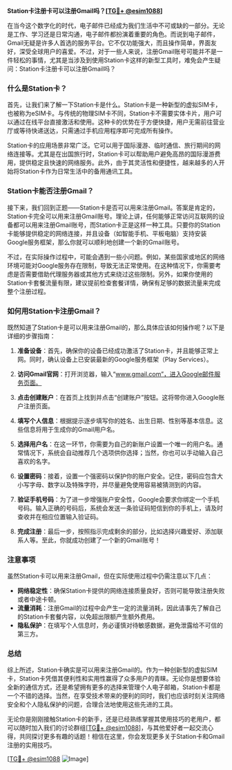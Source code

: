**Station卡注册卡可以注册Gmail吗？[[TG💪+ @esim1088](https://t.me/s/esim1088)]**

在当今这个数字化的时代，电子邮件已经成为我们生活中不可或缺的一部分。无论是工作、学习还是日常沟通，电子邮件都扮演着重要的角色。而说到电子邮件，Gmail无疑是许多人首选的服务平台。它不仅功能强大，而且操作简单，界面友好，深受全球用户的喜爱。不过，对于一些人来说，注册Gmail账号可能并不是一件轻松的事情，尤其是当涉及到使用Station卡这样的新型工具时，难免会产生疑问：Station卡注册卡可以注册Gmail吗？

### 什么是Station卡？

首先，让我们来了解一下Station卡是什么。Station卡是一种新型的虚拟SIM卡，也被称为eSIM卡。与传统的物理SIM卡不同，Station卡不需要实体卡片，用户可以通过在线平台直接激活和使用。这种卡的优势在于方便快捷，用户无需前往营业厅或等待快递送达，只需通过手机应用程序即可完成所有操作。

Station卡的应用场景非常广泛。它可以用于国际漫游、临时通信、旅行期间的网络连接等。尤其是在出国旅行时，Station卡可以帮助用户避免高昂的国际漫游费用，提供稳定且快速的网络服务。此外，由于其灵活性和便捷性，越来越多的人开始将Station卡作为日常生活中的备用通讯工具。

### Station卡能否注册Gmail？

接下来，我们回到正题——Station卡是否可以用来注册Gmail。答案是肯定的，Station卡完全可以用来注册Gmail账号。理论上讲，任何能够正常访问互联网的设备都可以用来注册Gmail账号，而Station卡正是这样一种工具。只要你的Station卡能够提供稳定的网络连接，并且设备（如智能手机、平板电脑）支持安装Google服务框架，那么你就可以顺利地创建一个新的Gmail账号。

不过，在实际操作过程中，可能会遇到一些小问题。例如，某些国家或地区的网络环境可能对Google服务存在限制，导致无法正常使用。在这种情况下，你需要考虑是否需要借助代理服务器或其他方式来绕过这些限制。另外，如果你使用的Station卡套餐流量有限，建议提前检查套餐详情，确保有足够的数据流量来完成整个注册过程。

### 如何用Station卡注册Gmail？

既然知道了Station卡是可以用来注册Gmail的，那么具体应该如何操作呢？以下是详细的步骤指南：

1. **准备设备**：首先，确保你的设备已经成功激活了Station卡，并且能够正常上网。同时，确认设备上已安装最新的Google服务框架（Play Services）。
   
2. **访问Gmail官网**：打开浏览器，输入“www.gmail.com”，进入Google邮件服务页面。

3. **点击创建账户**：在首页上找到并点击“创建账户”按钮。这将带你进入Google账户注册页面。

4. **填写个人信息**：根据提示逐步填写你的姓名、出生日期、性别等基本信息。这些信息将用于生成你的Gmail用户名。

5. **选择用户名**：在这一环节，你需要为自己的新账户设置一个唯一的用户名。通常情况下，系统会自动推荐几个选项供你选择；当然，你也可以手动输入自己喜欢的名字。

6. **设置密码**：接着，设置一个强密码以保护你的账户安全。记住，密码应包含大小写字母、数字以及特殊字符，并尽量避免使用容易被猜测到的内容。

7. **验证手机号码**：为了进一步增强账户安全性，Google会要求你绑定一个手机号码。输入正确的号码后，系统会发送一条验证码短信到你的手机上，请及时查收并在相应位置输入验证码。

8. **完成注册**：最后一步，按照指示完成剩余的部分，比如选择兴趣爱好、添加联系人等。至此，你就成功创建了一个新的Gmail账号！

### 注意事项

虽然Station卡可以用来注册Gmail，但在实际使用过程中仍需注意以下几点：

- **网络稳定性**：确保Station卡提供的网络连接质量良好，否则可能导致注册失败或者中途卡顿。
- **流量消耗**：注册Gmail的过程中会产生一定的流量消耗，因此请事先了解自己的Station卡套餐内容，以免超出限额产生额外费用。
- **隐私保护**：在填写个人信息时，务必谨慎对待敏感数据，避免泄露给不可信的第三方。

### 总结

综上所述，Station卡确实是可以用来注册Gmail的。作为一种创新型的虚拟SIM卡，Station卡凭借其便利性和实用性赢得了众多用户的青睐。无论你是想要体验全新的通信方式，还是希望拥有更多的选择来管理个人电子邮箱，Station卡都是一个不错的选择。当然，在享受技术带来的便利的同时，我们也应该时刻关注网络安全和个人隐私保护的问题，合理合法地使用这些先进的工具。

无论你是刚刚接触Station卡的新手，还是已经熟练掌握其使用技巧的老用户，都可以随时加入我们的讨论群组[[TG💪+ @esim1088](https://t.me/s/esim1088)]，与其他爱好者一起交流心得，共同探讨更多有趣的话题！相信在这里，你会发现更多关于Station卡和Gmail注册的实用技巧。

[[TG💪+ @esim1088](https://t.me/s/esim1088) ![Image](https://i.postimg.cc/4NQfJmqS/Snipaste-2025-05-13-00-14-12.png)]